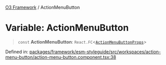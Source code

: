 [O3 Framework](../API.md) / ActionMenuButton

# Variable: ActionMenuButton

> `const` **ActionMenuButton**: `React.FC`\<[`ActionMenuButtonProps`](../interfaces/ActionMenuButtonProps.md)\>

Defined in: [packages/framework/esm-styleguide/src/workspaces/action-menu-button/action-menu-button.component.tsx:38](https://github.com/habeshabro/openmrs-esm-core/blob/main/packages/framework/esm-styleguide/src/workspaces/action-menu-button/action-menu-button.component.tsx#L38)
